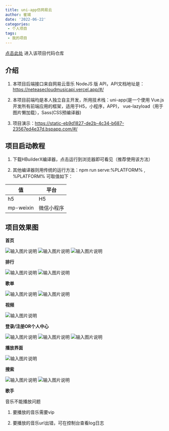 ```yaml
---
title: uni-app仿网易云 
author: 崔城
date: '2022-06-22'
categories:
 - 个人项目
tags:
 - 我的项目
---
```




[点击此处][1]
进入该项目代码仓库

  [1]: https://gitee.com/bestcuicheng/uni_app_imitates_netease_cloud

## 介绍
1. 本项目后端接口来自网易云音乐 NodeJS 版 API，API文档地址是：<https://neteasecloudmusicapi.vercel.app/#/>

2. 本项目前端均是本人独立自主开发，所用技术栈：uni-app(是一个使用 Vue.js 开发所有前端应用的框架，适用于H5，小程序，APP)， vue-lazyload（用于图片懒加载），Sass(CSS预编译器)

3. 项目演示：<https://static-eb9d1827-de2b-4c34-b687-23567ed4e37d.bspapp.com/#/>

## 项目启动教程
1. 下载HBuilderX编译器，点击运行到浏览器即可看见（推荐使用该方法）

2. 其他编译器则用传统的运行方法：npm run serve:%PLATFORM% , %PLATFORM% 可取值如下：

| 值         | 平台    |
|-----------|-------|
| h5        | H5    |
| mp-weixin | 微信小程序 |

## 项目效果图
 **首页** 

![输入图片说明](/assets/img/index1.jpeg)
![输入图片说明](/assets/img/index2.jpeg)
![输入图片说明](/assets/img/index3.jpeg)

 **排行** 

![输入图片说明](/assets/img/pai1.jpeg)
![输入图片说明](/assets/img/pai2.jpeg)

 **歌单**

![输入图片说明](/assets/img/gedan1.jpeg) 
![输入图片说明](/assets/img/gedan2.jpeg)

 **视频** 

![输入图片说明](/assets/img/video.jpeg)


 **登录/注册OR个人中心**

![输入图片说明](/assets/img/login1.jpeg) 
![输入图片说明](/assets/img/login2.jpeg)
![输入图片说明](/assets/img/login3.jpeg)

 **播放界面** 

![输入图片说明](/assets/img/bofang.jpeg)

 **搜索**

![输入图片说明](/assets/img/sousuo1.jpeg) 
![输入图片说明](/assets/img/sousuo2.jpeg)

 **歌手** 

音乐不能播放问题

1. 要播放的音乐需要vip

2. 要播放的音乐url出错，可在控制台查看log日志


<Vssue title="uniWangYiYun" />



